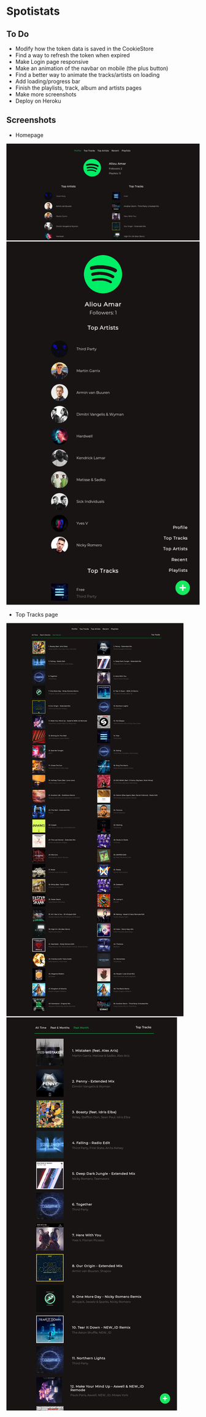 # Spotistats

## To Do

- Modify how the token data is saved in the CookieStore
- Find a way to refresh the token when expired
- Make Login page responsive
- Make an animation of the navbar on mobile (the plus button)
- Find a better way to animate the tracks/artists on loading
- Add loading/progress bar
- Finish the playlists, track, album and artists pages
- Make more screenshots
- Deploy on Heroku

## Screenshots

- Homepage

![Homepage](screenshots/homepage.jpg "Homepage")
![Homepage Mobile](screenshots/homepage-mobile.jpg "Homepage mobile")

- Top Tracks page

![Top Tracks](screenshots/toptracks.jpg "Top Tracks")
![Top Tracks Mobile](screenshots/toptracks-mobile.jpg "Top Tracks Mobile")